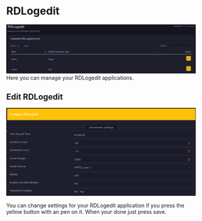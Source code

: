 # RDLogedit
![Screenshot](img/rdlogedit.png)
Here you can manage your RDLogedit applications.

## Edit RDLogedit
![Screenshot](img/rdlogeditsettings.png)

You can change settings for your RDLogedit application if you press the yellow button with an pen on it. When your done just press save.